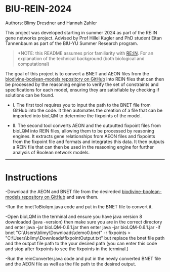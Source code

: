 # BIU-REIN-2024
Authors: Blimy Dresdner and Hannah Zahler

This project was developed starting in summer 2024 as part of the RE:IN gene networks project. Advised by Prof Hillel Kugler and PhD student Eitan Tannenbaum as part of the BIU-YU Summer Research program.

> *NOTE: this README assumes prior familiarity with [RE:IN](https://www.nature.com/articles/npjsba201610). For an explanation of the technical background (both biological and computational)

The goal of this project is to convert a BNET and AEON files from the [biodivine-boolean-models repository on GitHub](https://github.com/sybila/biodivine-boolean-models) into REIN files that can then be processed by the reasoning engine to verify the set of constraints and specifications for each model, ensuring they are satisfiable by checking if solutions can be found.

- I. The first tool requires you to input the path to the BNET file from GitHub into the code. It then automates the creation of a file that can be imported into bioLQM to determine the fixpoints of the model.

- II. The second tool converts AEON and the outputted fixpoint files from bioLQM into REIN files, allowing them to be processed by reasoning engines. It extracts gene relationships from AEON files and fixpoints from the fixpoint file and formats and integrates this data. It then outputs a REIN file that can then be used in the reasoning engine for further analysis of Boolean network models.



-------
# Instructions
-Download the AEON and BNET file from the desireded [biodivine-boolean-models repository on GitHub](https://github.com/sybila/biodivine-boolean-models) and save them.

-Run the bnetToBiolqm.java code and put in the BNET file to convert it.

-Open bioLQM in the terminal and ensure you have java version 8 downloaded (java -version) then make sure you are in the correct directory and enter java -jar bioLQM-0.6.1.jar then enter java -jar bioLQM-0.6.1.jar -if bnet "C:\Users\blimy\Downloads\demo0.bnet" -r fixpoints > "C:\Users\blimy\Downloads\fixpointOutput.txt" but replace the bnet file path and the output file path to the your desired path (you can enter this code and stop after fixpoints to see the fixpoints in the terminal.) 

-Run the reinConverter.java code and put in the newly converted BNET file and the AEON file as well as the file path to the desired output.
